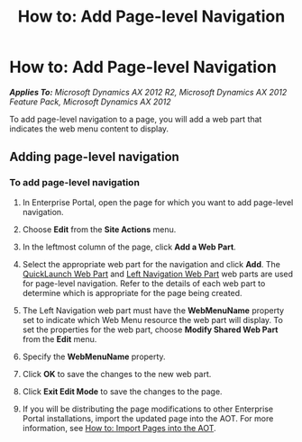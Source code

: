 ﻿---
title: 'How to: Add Page-level Navigation'
TOCTitle: 'How to: Add Page-level Navigation'
ms:assetid: 166157a3-561c-49b8-a027-b0ca8cded4ad
ms:mtpsurl: https://msdn.microsoft.com/en-us/library/Cc549980(v=AX.60)
ms:contentKeyID: 35245008
ms.date: 11/07/2012
mtps_version: v=AX.60
---

# How to: Add Page-level Navigation 


_**Applies To:** Microsoft Dynamics AX 2012 R2, Microsoft Dynamics AX 2012 Feature Pack, Microsoft Dynamics AX 2012_

To add page-level navigation to a page, you will add a web part that indicates the web menu content to display.

## Adding page-level navigation

### To add page-level navigation

1.  In Enterprise Portal, open the page for which you want to add page-level navigation.

2.  Choose **Edit** from the **Site Actions** menu.

3.  In the leftmost column of the page, click **Add a Web Part**.

4.  Select the appropriate web part for the navigation and click **Add**. The [QuickLaunch Web Part](quicklaunch-web-part.md) and [Left Navigation Web Part](left-navigation-web-part.md) web parts are used for page-level navigation. Refer to the details of each web part to determine which is appropriate for the page being created.

5.  The Left Navigation web part must have the **WebMenuName** property set to indicate which Web Menu resource the web part will display. To set the properties for the web part, choose **Modify Shared Web Part** from the **Edit** menu.

6.  Specify the **WebMenuName** property.

7.  Click **OK** to save the changes to the new web part.

8.  Click **Exit Edit Mode** to save the changes to the page.

9.  If you will be distributing the page modifications to other Enterprise Portal installations, import the updated page into the AOT. For more information, see [How to: Import Pages into the AOT](how-to-import-pages-into-the-aot.md).

